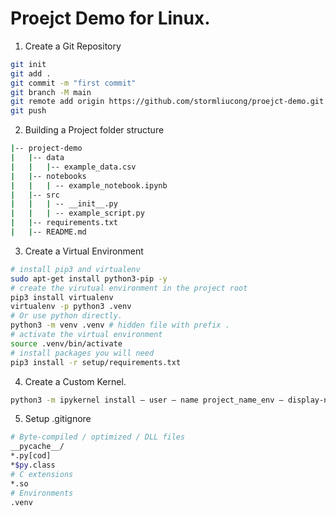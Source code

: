 # Proejct Demo for Linux.
1. Create a Git Repository
```sh
git init
git add .
git commit -m "first commit"
git branch -M main
git remote add origin https://github.com/stormliucong/proejct-demo.git
git push
```
2. Building a Project folder structure
```sh
|-- project-demo
|   |-- data
|   |   |-- example_data.csv
|   |-- notebooks
|   |   | -- example_notebook.ipynb
|   |-- src
|   |   | -- __init__.py
|   |   | -- example_script.py
|   |-- requirements.txt
|   |-- README.md
```
3. Create a Virtual Environment
```bash
# install pip3 and virtualenv
sudo apt-get install python3-pip -y
# create the virutual environment in the project root
pip3 install virtualenv
virtualenv -p python3 .venv
# Or use python directly.
python3 -m venv .venv # hidden file with prefix .
# activate the virtual environment
source .venv/bin/activate
# install packages you will need
pip3 install -r setup/requirements.txt
```
4. Create a Custom Kernel.
```bash
python3 -m ipykernel install — user — name project_name_env — display-name "my kernel"
```
5. Setup .gitignore
```bash
# Byte-compiled / optimized / DLL files
__pycache__/
*.py[cod]
*$py.class
# C extensions
*.so
# Environments
.venv
```